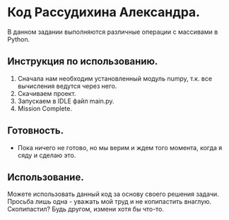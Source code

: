 # Код Рассудихина Александра.

В данном задании выполняются различные операции с массивами в Python.

## Инструкция по использованию.

1. Сначала нам необходим установленный модуль numpy, т.к. все вычисления ведутся через него.
2. Скачиваем проект.
3. Запускаем в IDLE файл main.py. 
4. Mission Complete.

## Готовность.

- Пока ничего не готово, но мы верим и ждем того момента, когда я сяду и сделаю это.

## Использование.

Можете использовать данный код за основу своего решения задачи. Просьба лишь одна - уважать мой труд и не копипастить внаглую. Скопипастил? Будь другом, измени хотя бы что-то.
